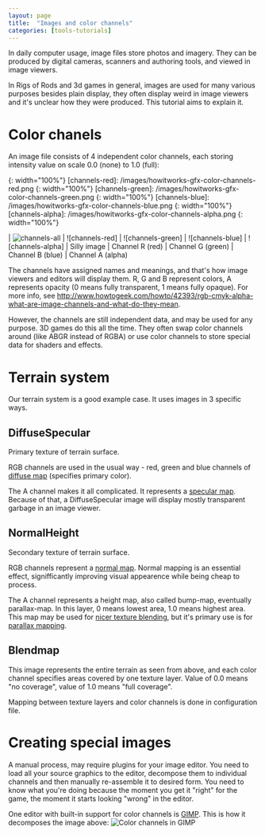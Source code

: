 ```yaml
---
layout: page
title:  "Images and color channels"
categories: [tools-tutorials]
---
```


In daily computer usage, image files store photos and imagery. They can be produced by digital cameras, scanners and authoring tools, and viewed in image viewers.

In Rigs of Rods and 3d games in general, images are used for many various purposes besides plain display, they often display weird in image viewers and it's unclear how they were produced. This tutorial aims to explain it.

# Color chanels

An image file consists of 4 independent color channels, each storing intensity value on scale 0.0 (none) to 1.0 (full):

[channels-all]:   /images/howitworks-gfx-color-channels-all.png
{: width="100%"}
[channels-red]:   /images/howitworks-gfx-color-channels-red.png
{: width="100%"}
[channels-green]: /images/howitworks-gfx-color-channels-green.png
{: width="100%"}
[channels-blue]:  /images/howitworks-gfx-color-channels-blue.png
{: width="100%"}
[channels-alpha]: /images/howitworks-gfx-color-channels-alpha.png
{: width="100%"}

| ![channels-all] | ![channels-red] | ![channels-green] | ![channels-blue] | ![channels-alpha]
| Silly image     | Channel R (red) | Channel G (green) | Channel B (blue) | Channel A (alpha)

The channels have assigned names and meanings, and that's how image viewers and editors will display them. R, G and B represent colors, A represents opacity (0 means fully transparent, 1 means fully opaque). For more info, see <http://www.howtogeek.com/howto/42393/rgb-cmyk-alpha-what-are-image-channels-and-what-do-they-mean>.

However, the channels are still independent data, and may be used for any purpose. 3D games do this all the time. They often swap color channels around (like ABGR instead of RGBA) or use color channels to store special data for shaders and effects.

# Terrain system

Our terrain system is a good example case. It uses images in 3 specific ways.

## DiffuseSpecular

Primary texture of terrain surface.

RGB channels are used in the usual way - red, green and blue channels of [diffuse map](http://wiki.splashdamage.com/index.php/Basic_Texture_Overview#Diffuse_Maps) (specifies primary color).

The A channel makes it all complicated. It represents a [specular map](http://wiki.splashdamage.com/index.php/Basic_Texture_Overview#Specular_Maps). Because of that, a DiffuseSpecular image will display mostly transparent garbage in an image viewer.

## NormalHeight

Secondary texture of terrain surface.

RGB channels represent a [normal map](http://wiki.polycount.com/wiki/Normal_map). Normal mapping is an essential effect, signifficantly improving visual appearence while being cheap to process.
 
The A channel represents a height map, also called bump-map, eventually parallax-map. In this layer, 0 means lowest area, 1.0 means highest area. This map may be used for [nicer texture blending](https://www.garagegames.com/community/forums/viewthread/134634), but it's primary use is for [parallax mapping](http://wiki.polycount.com/wiki/Parallax_Map).

## Blendmap

This image represents the entire terrain as seen from above, and each color channel specifies areas covered by one texture layer. Value of 0.0 means "no coverage", value of 1.0 means "full coverage".

Mapping between texture layers and color channels is done in configuration file.

# Creating special images

A manual process, may require plugins for your image editor. You need to load all your source graphics to the editor, decompose them to individual channels and then manually re-assemble it to desired form. You need to know what you're doing because the moment you get it "right" for the game, the moment it starts looking "wrong" in the editor.

One editor with built-in support for color channels is [GIMP](http://www.gimp.org/). This is how it decomposes the image above: 
![Color channels in GIMP](/images/gimp-image-color-channels.png)


